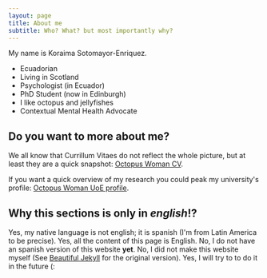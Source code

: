 ```yaml
---
layout: page
title: About me
subtitle: Who? What? but most importantly why?
---
```


My name is Koraima Sotomayor-Enriquez.

 - Ecuadorian 
 - Living in Scotland
 - Psychologist (in Ecuador)
 - PhD Student (now in Edinburgh)
 - I like octopus and jellyfishes
 - Contextual Mental Health Advocate


## Do you want to more about me? 

We all know that Currillum Vitaes do not reflect the whole picture, but at least they are a quick snapshot: 
[Octopus Woman CV](cv/British_CV__KS___June2022.pdf).

If you want a quick overview of my research you could peak 
my university's profile: [Octopus Woman UoE profile]("https://www.ed.ac.uk/profile/koraima-sotomayor-enriquez").

## Why this sections is only in _english_!?

Yes, my native language is not english; it is spanish (I'm from Latin America to be precise). 
Yes, all the content of this page is English. No, I do not have an spanish version 
of this website **yet**. No, I did not make this website myself (See [Beautiful Jekyll](https://beautifuljekyll.com) for the original version). 
Yes, I will try to to do it in the future (: 
